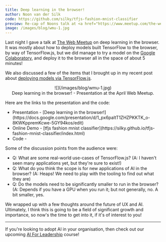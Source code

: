 ```yaml
---
title: Deep learning in the browser!
author: Noon van der Silk
code: https://github.com/silky/tfjs-fashion-mnist-classifier
preview: Re-cap of Noons talk at <a href="https://www.meetup.com/the-web/events/260211393/">The Web Meetup</a> about how we can deploy deep learning models to the Browser via TensorFlow.js.
image: /images/blog/wmu-1.jpg
---
```


Last night I gave a talk at [The Web
Meetup](https://www.meetup.com/the-web/events/260211393/) on deep learning in
the browser. It was mostly about how to deploy models built TensorFlow to the
browser, by way of TensorFlow.js, but we did manage to try a model on the
[Google Colaboratory](https://colab.research.google.com/), and deploy it to
the browser all in the space of about 5 minutes!

We also discussed a few of the items that I brought up in my recent post about
[deploying models via
TensorFlow.js](/posts/2019-02-08-TensorFlowJS-How-to-easily-deploy-deep-learning-models.html).

<center>
![](/images/blog/wmu-1.jpg)
<br />
Deep learning in the browser! - Presentation at the April Web Meetup.
</center>

Here are the links to the presentation and the code:

<ul class="normal">
<li> Presentation - [Deep learning in the browser!](https://docs.google.com/presentation/d/1_px6paltT1ZHZPKKTK_o-8KWKppremKcwe-5GY94kos/edit) </li>
<li> Online Demo - [tfjs fashion mnist classifier](https://silky.github.io/tfjs-fashion-mnist-classifier/index.html)
<li> Code - <https://github.com/silky/tfjs-fashion-mnist-classifier>
</li>
</ul>

Some of the discussion points from the audience were:

<ul class="normal">
<li>Q: What are some real-world use-cases of TensorFlow.js? (A: I haven't seen
    many applications yet, but they're sure to exist!) </li>
<li>Q: What do you think the scope is for new applications of AI in the
browser? (A: Heaps! We need to play with the tooling to find out what they
    are)</li>
<li>Q: Do the models need to be significantly smaller to run in the browser? (A: 
    Depends if you have a GPU when you run it; but not generally, no. A bit
    smaller, yes. </li>
</ul>

We wrapped up with a few thoughts around the future of UX and AI. Ultimately,
I think this is going to be a field of significant growth and importance, so
now's the time to get into it, if it's of interest to you!

<hr />

If you're looking to adopt AI in your organisation, then check out our
upcoming [AI For Leadership](/ai-for-leadership.html) course!
